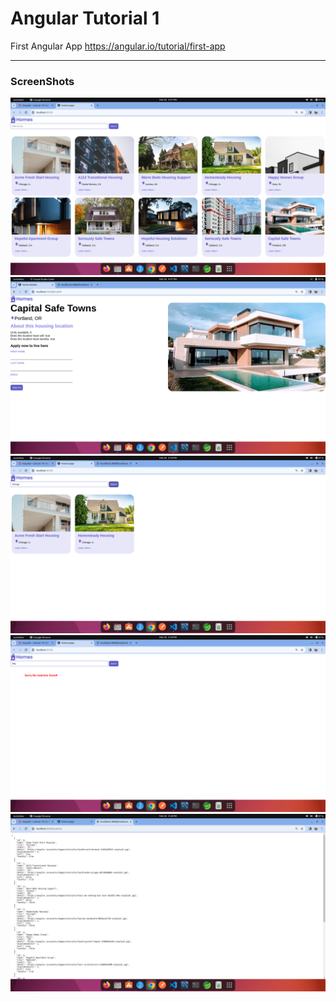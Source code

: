 # Angular Tutorial 1
  First Angular App
  <a href="https://angular.io/tutorial/first-app">https://angular.io/tutorial/first-app</a>
  <br>
  <hr>
  <h3>ScreenShots</h3>

![Homepage](Homepage.png)
![IndividualHomeDetails](HomeDetails.png)
![SearchResults](SearchResults.png)
![SearchResultNotFound](Notfound.png)
![JsonServer](JsonServer.png)
